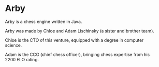 # Arby

Arby is a chess engine written in Java. 






Arby was made by Chloe and Adam Lischinsky  (a sister and brother team).

Chloe is the CTO of this venture, equipped with a degree in computer science.

Adam is the CCO (chief chess officer), bringing chess expertise from his 2200 ELO rating.
